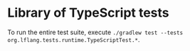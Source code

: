# Library of TypeScript tests
To run the entire test suite, execute `./gradlew test --tests org.lflang.tests.runtime.TypeScriptTest.*`.
